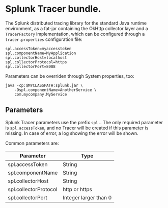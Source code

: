 # Splunk Tracer bundle.

The Splunk distributed tracing library for the standard Java runtime environment, as a fat-jar containing the
OkHttp collector layer and a `TracerFactory` implementation, which can be configured through a `tracer.properties`
configuration file:

```properties
spl.accessToken=myaccesstoken
spl.componentName=MyApplication
spl.collectorHost=localhost
spl.collectorProtocol=https
spl.collectorPort=8088
``` 

Parameters can be overriden through System properties, too:

```
java -cp:$MYCLASSPATH:splunk.jar \
	-Dspl.componentName=AnotherService \
	com.mycompany.MyService
```

## Parameters

Splunk Tracer parameters use the prefix `spl.`. The only required parameter is `spl.accessToken`, and no Tracer will be created if this parameter is missing. In case of error, a log showing the error will be shown.

Common parameters are:

|Parameter | Type|
|----------|-----|
|spl.accessToken | String|
|spl.componentName | String|
|spl.collectorHost | String|
|spl.collectorProtocol | http or https|
|spl.collectorPort | Integer larger than 0|

